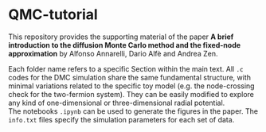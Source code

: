 # QMC-tutorial
This repository provides the supporting material of the paper **A brief introduction to the diffusion Monte Carlo method and the fixed-node approximation** by Alfonso Annarelli, Dario Alfè and Andrea Zen.

Each folder name refers to a specific Section within the main text. All `.c` codes for the DMC simulation share the same fundamental structure, with minimal variations related to the specific toy model (e.g. the node-crossing check for the two-fermion system). They can be easily modified to explore any kind of one-dimensional or three-dimensional radial potential.
<br>
The notebooks `.ipynb` can be used to generate the figures in the paper.
The `info.txt` files specify the simulation parameters for each set of data.
